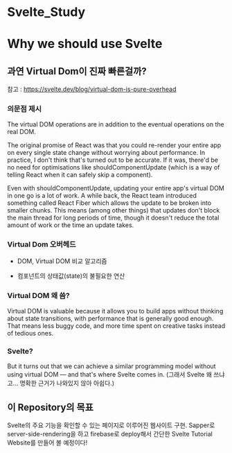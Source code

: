 # Svelte_Study

# Why we should use Svelte

## 과연 Virtual Dom이 진짜 빠른걸까?

참고 : https://svelte.dev/blog/virtual-dom-is-pure-overhead

### 의문점 제시

The virtual DOM operations are in addition to the eventual operations on the real DOM.

The original promise of React was that you could re-render your entire app on every single state change without worrying about performance. 
In practice, I don't think that's turned out to be accurate. 
If it was, there'd be no need for optimisations like shouldComponentUpdate (which is a way of telling React when it can safely skip a component).

Even with shouldComponentUpdate, updating your entire app's virtual DOM in one go is a lot of work. 
A while back, the React team introduced something called React Fiber which allows the update to be broken into smaller chunks. 
This means (among other things) that updates don't block the main thread for long periods of time, 
though it doesn't reduce the total amount of work or the time an update takes.

### Virtual Dom 오버헤드

* DOM, Virtual DOM 비교 알고리즘

* 컴포넌트의 상태값(state)의 불필요한 연산

### Virtual DOM 왜 씀?

Virtual DOM is valuable because it allows you to build apps without thinking about state transitions, with performance that is generally good enough. That means less buggy code, and more time spent on creative tasks instead of tedious ones.

### Svelte?

But it turns out that we can achieve a similar programming model without using virtual DOM — and that's where Svelte comes in. (그래서 Svelte 왜 쓰냐고... 명확한 근거가 나와있지 않아 아쉽다.)

## 이 Repository의 목표

Svelte의 주요 기능을 확인할 수 있는 페이지로 이루어진 웹사이트 구현. 
Sapper로 server-side-rendering을 하고 firebase로 deploy해서 간단한 Svelte Tutorial Website를 만들어 볼 예정이다!
